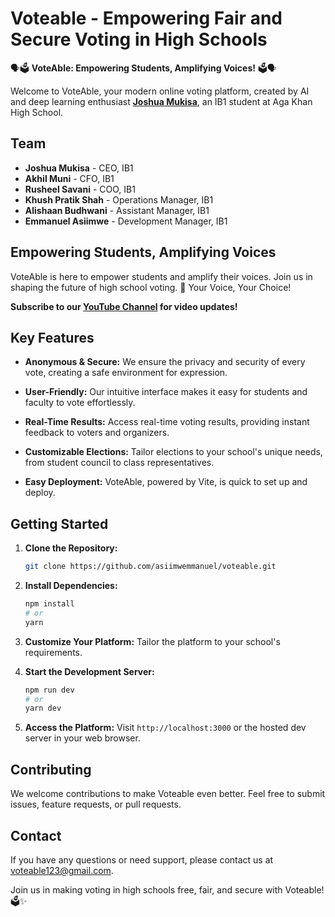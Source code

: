 # Voteable - Empowering Fair and Secure Voting in High Schools

🗣️🗳️ **VoteAble: Empowering Students, Amplifying Voices!** 🗳️🗣️

Welcome to VoteAble, your modern online voting platform, created by AI and deep learning enthusiast **[Joshua Mukisa](https://github.com/Josh-The-Developapa)**, an IB1 student at Aga Khan High School.

## Team

- **Joshua Mukisa** - CEO, IB1
- **Akhil Muni** - CFO, IB1
- **Rusheel Savani** - COO, IB1
- **Khush Pratik Shah** - Operations Manager, IB1
- **Alishaan Budhwani** - Assistant Manager, IB1
- **Emmanuel Asiimwe** - Development Manager, IB1

## Empowering Students, Amplifying Voices

VoteAble is here to empower students and amplify their voices. Join us in shaping the future of high school voting. 📢 Your Voice, Your Choice!

**Subscribe to our [YouTube Channel](https://www.youtube.com/channel/UCI9hvu4GkGLKyOZFenvcvoA) for video updates!**

## Key Features

- **Anonymous & Secure:** We ensure the privacy and security of every vote, creating a safe environment for expression.

- **User-Friendly:** Our intuitive interface makes it easy for students and faculty to vote effortlessly.

- **Real-Time Results:** Access real-time voting results, providing instant feedback to voters and organizers.

- **Customizable Elections:** Tailor elections to your school's unique needs, from student council to class representatives.

- **Easy Deployment:** VoteAble, powered by Vite, is quick to set up and deploy.

## Getting Started

1. **Clone the Repository:**

    ```bash
    git clone https://github.com/asiimwemmanuel/voteable.git
    ```

2. **Install Dependencies:**

    ```bash
    npm install
    # or
    yarn
    ```

3. **Customize Your Platform:**
   Tailor the platform to your school's requirements.

4. **Start the Development Server:**

    ```bash
    npm run dev
    # or
    yarn dev
    ```

5. **Access the Platform:**
   Visit `http://localhost:3000` or the hosted dev server in your web browser.

## Contributing

We welcome contributions to make Voteable even better. Feel free to submit issues, feature requests, or pull requests.

<!-- ## License

Voteable is open-source and licensed under the [MIT License](LICENSE). -->

## Contact

If you have any questions or need support, please contact us at [voteable123@gmail.com](mailto:voteable123@gmail.com).

Join us in making voting in high schools free, fair, and secure with Voteable! 🗳️✨
